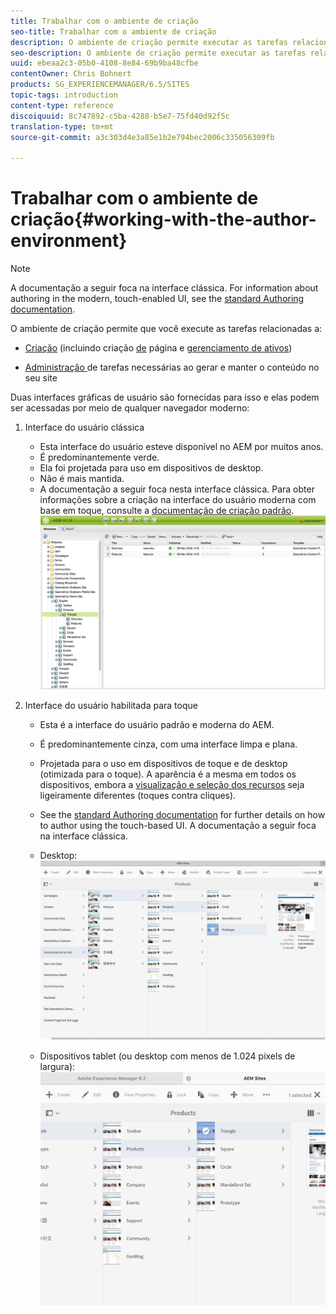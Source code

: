 ```yaml
---
title: Trabalhar com o ambiente de criação
seo-title: Trabalhar com o ambiente de criação
description: O ambiente de criação permite executar as tarefas relacionadas à criação (incluindo criação de página e gerenciamento de ativos), administrar tarefas que você precisa gerar e manter o conteúdo em seu site.
seo-description: O ambiente de criação permite executar as tarefas relacionadas à criação (incluindo criação de página e gerenciamento de ativos), administrar tarefas que você precisa gerar e manter o conteúdo em seu site.
uuid: ebeaa2c3-05b0-4108-8e84-69b9ba48cfbe
contentOwner: Chris Bohnert
products: SG_EXPERIENCEMANAGER/6.5/SITES
topic-tags: introduction
content-type: reference
discoiquuid: 8c747892-c5ba-4288-b5e7-75fd40d92f5c
translation-type: tm+mt
source-git-commit: a3c303d4e3a85e1b2e794bec2006c335056309fb

---
```



# Trabalhar com o ambiente de criação{#working-with-the-author-environment}

>[!NOTE]
>
>A documentação a seguir foca na interface clássica. For information about authoring in the modern, touch-enabled UI, see the [standard Authoring documentation](/help/assets/assets.md).

O ambiente de criação permite que você execute as tarefas relacionadas a:

* [Criação](/help/sites-authoring/author.md) (incluindo criação [de](/help/sites-authoring/qg-page-authoring.md) página e [gerenciamento de ativos](/help/assets/assets.md))

* [Administração ](/help/sites-administering/administer-best-practices.md) de tarefas necessárias ao gerar e manter o conteúdo no seu site

Duas interfaces gráficas de usuário são fornecidas para isso e elas podem ser acessadas por meio de qualquer navegador moderno:

1. Interface do usuário clássica

   * Esta interface do usuário esteve disponível no AEM por muitos anos.
   * É predominantemente verde.
   * Ela foi projetada para uso em dispositivos de desktop.
   * Não é mais mantida.
   * A documentação a seguir foca nesta interface clássica. Para obter informações sobre a criação na interface do usuário moderna com base em toque, consulte a [documentação de criação padrão](/help/sites-authoring/author.md).
   ![chlimage_1-149](assets/chlimage_1-149.png)

1. Interface do usuário habilitada para toque

   * Esta é a interface do usuário padrão e moderna do AEM.
   * É predominantemente cinza, com uma interface limpa e plana.
   * Projetada para o uso em dispositivos de toque e de desktop (otimizada para o toque). A aparência é a mesma em todos os dispositivos, embora a [visualização e seleção dos recursos](/help/sites-authoring/basic-handling.md) seja ligeiramente diferentes (toques contra cliques).
   * See the [standard Authoring documentation](/help/sites-authoring/author.md) for further details on how to author using the touch-based UI. A documentação a seguir foca na interface clássica.

   * Desktop:
   ![chlimage_1-150](assets/chlimage_1-150.png)

   * Dispositivos tablet (ou desktop com menos de 1.024 pixels de largura):
   ![chlimage_1-7](assets/chlimage_1-7.jpeg)

